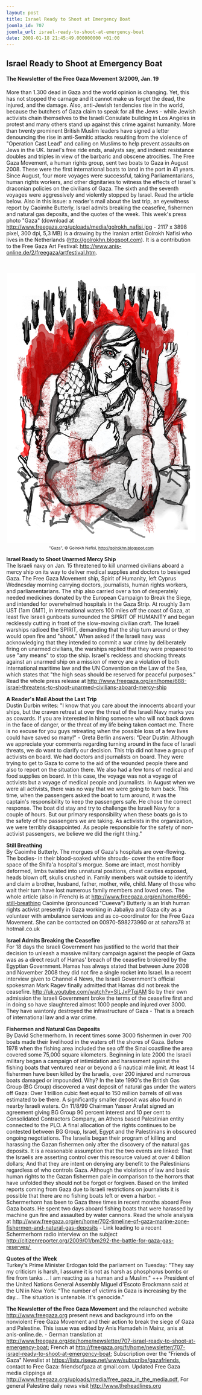 ```yaml
---
layout: post
title: Israel Ready to Shoot at Emergency Boat
joomla_id: 707
joomla_url: israel-ready-to-shoot-at-emergency-boat
date: 2009-01-18 21:45:49.000000000 +01:00
---
```

<h2>Israel Ready to Shoot at Emergency Boat</h2>
<h4>The Newsletter of the Free Gaza Movement 3/2009, Jan. 19</h4>
<p>More than 1.300 dead in Gaza and the world opinion is changing. Yet, this has not stopped the carnage and it cannot make us forget the dead, the injured, and the damage. Also, anti-Jewish tendencies rise in the world, because the butchers of Gaza claim to speak for all the Jews - while Jewish activists chain themselves to the Israeli Consulate building in Los Angeles in protest and many others stand up against this crime against humanity. More than twenty prominent British Muslim leaders have signed a letter denouncing the rise in anti-Semitic attacks resulting from the violence of "Operation Cast Lead" and calling on Muslims to help prevent assaults on Jews in the UK. Israel's free ride ends, analysts say, and indeed: resistance doubles and triples in view of the barbaric and obscene atrocities. The Free Gaza Movement, a human rights group, sent two boats to Gaza in August 2008. These were the first international boats to land in the port in 41 years. Since August, four more voyages were successful, taking Parliamentarians, human rights workers, and other dignitaries to witness the effects of Israel's draconian policies on the civilians of Gaza. The sixth and the seventh voyages were aggressively and violently stopped by Israel. Read the article below. Also in this issue: a reader's mail about the last trip, an eyewitness report by Caoimhe Butterly, Israel admits breaking the ceasefire, fishermen and natural gas deposits, and the quotes of the week. This week's press photo "Gaza" (download at <a target="_blank" href="http://www.freegaza.org/uploads/media/golrokh_nafisi.jpg">http://www.freegaza.org/uploads/media/golrokh_nafisi.jpg</a> - 2117 x 3898 pixel, 300 dpi, 5,3 MB) is a drawing by the Iranian artist Golrokh Nafisi who lives in the Netherlands (<a target="_blank" href="http://golrokhn.blogspot.com">http://golrokhn.blogspot.com</a>). It is a contribution to the Free Gaza Art Festival: <a target="_blank" href="http://www.anis-online.de/2/freegaza/artfestival.htm">http://www.anis-online.de/2/freegaza/artfestival.htm</a>.</p>
<p> </p>
<p style="text-align: center;"><img width="500" src="images/stories/news09/03_2009_small.jpg" alt="03_2009_small" height="717" /><br /><span style="font-size: 8pt;">"Gaza", © Golrokh Nafisi, </span><a target="_blank" href="http://golrokhn.blogspot.com "><span style="font-size: 8pt;">http://golrokhn.blogspot.com </span></a></p>
<p style="text-align: left;"><strong>Israel Ready to Shoot Unarmed Mercy Ship</strong><br />The Israeli navy on Jan. 15 threatened to kill unarmed civilians aboard a mercy ship on its way to deliver medical supplies and doctors to besieged Gaza. The Free Gaza Movement ship, Spirit of Humanity, left Cyprus Wednesday morning carrying doctors, journalists, human rights workers, and parliamentarians. The ship also carried over a ton of desperately needed medicines donated by the European Campaign to Break the Siege, and intended for overwhelmed hospitals in the Gaza Strip. At roughly 3am UST (1am GMT), in international waters 100 miles off the coast of Gaza, at least five Israeli gunboats surrounded the SPIRIT OF HUMANITY and began recklessly cutting in front of the slow-moving civilian craft. The Israeli warships radioed the SPIRIT, demanding that the ship turn around or they would open fire and "shoot." When asked if the Israeli navy was acknowledging that they intended to commit a war crime by deliberately firing on unarmed civilians, the warships replied that they were prepared to use "any means" to stop the ship. Israel's reckless and shocking threats against an unarmed ship on a mission of mercy are a violation of both international maritime law and the UN Convention on the Law of the Sea, which states that "the high seas should be reserved for peaceful purposes." Read the whole press release at <a target="_blank" href="http://www.freegaza.org/en/home/688-israel-threatens-to-shoot-unarmed-civilians-aboard-mercy-ship ">http://www.freegaza.org/en/home/688-israel-threatens-to-shoot-unarmed-civilians-aboard-mercy-ship </a></p>
<p><strong>A Reader's Mail About the Last Trip</strong><br />Dustin Durbin writes: "I know that you care about the innocents aboard your ships, but the craven retreat at over the threat of the Israeli Navy marks you as cowards. If you are interested in hiring someone who will not back down in the face of danger, or the threat of my life being taken contact me. There is no excuse for you guys retreating when the possible loss of a few lives could have saved so many!" - Greta Berlin answers: "Dear Dustin: Although we appreciate your comments regarding turning around in the face of Israeli threats, we do want to clarify our decision. This trip did not have a group of activists on board. We had doctors and journalists on board. They were trying to get to Gaza to come to the aid of the wounded people there and also to report on the situation there. We also had a few tons of medical and food supplies on board. In this case, the voyage was not a voyage of activists but a voyage of medical people and journalists. In August when we were all activists, there was no way that we were going to turn back. This time, when the passengers asked the boat to turn around, it was the captain's responsibility to keep the passengers safe. He chose the correct response. The boat did stay and try to challenge the Israeli Navy for a couple of hours. But our primary responsibility when these boats go is to the safety of the passengers we are taking. As activists in the organization, we were terribly disappointed. As people responsible for the safety of non-activist passengers, we believe we did the right thing."</p>
<p><strong>Still Breathing</strong><br />By Caoimhe Butterly. The morgues of Gaza's hospitals are over-flowing. The bodies- in their blood-soaked white shrouds- cover the entire floor space of the Shifa'a hospital's morgue. Some are intact, most horribly deformed, limbs twisted into unnatural positions, chest cavities exposed, heads blown off, skulls crushed in. Family members wait outside to identify and claim a brother, husband, father, mother, wife, child. Many of those who wait their turn have lost numerous family members and loved ones. The whole article (also in French) is at <a target="_blank" href="http://www.freegaza.org/en/home/696-still-breathing">http://www.freegaza.org/en/home/696-still-breathing</a> Caoimhe (pronounced "Cueeva") Butterly is an Irish human rights activist presently in Gaza working in Jabaliya and Gaza city as a volunteer with ambulance services and as co-coordinator for the Free Gaza Movement. She can be contacted on 00970-598273960 or at sahara78 at hotmail.co.uk</p>
<p><strong>Israel Admits Breaking the Ceasefire</strong><br />For 18 days the Israeli Government has justified to the world that their decision to unleash a massive military campaign against the people of Gaza was as a direct result of Hamas' breach of the ceasefire brokered by the Egyptian Government. Hamas has always stated that between June 2008 and November 2008 they did not fire a single rocket into Israel. In a recent interview given to Channel 4 News, the Israeli Government's official spokesman Mark Ragev finally admitted that Hamas did not break the ceasefire. <a target="_blank" href="http://uk.youtube.com/watch?v=SILJxPTqjAM">http://uk.youtube.com/watch?v=SILJxPTqjAM</a> So by their own admission the Israeli Government broke the terms of the ceasefire first and in doing so have slaughtered almost 1000 people and injured over 3000. They have wantonly destroyed the infrastructure of Gaza - That is a breach of international law and a war crime.</p>
<p><strong>Fishermen and Natural Gas Deposits</strong><br />By David Schermerhorn. In recent times some 3000 fishermen in over 700 boats made their livelihood in the waters off the shores of Gaza. Before 1978 when the fishing area included the sea off the Sinai coastline the area covered some 75,000 square kilometers. Beginning in late 2000 the Israeli military began a campaign of intimidation and harassment against the fishing boats that ventured near or beyond a 6 nautical mile limit. At least 14 fishermen have been killed by the Israelis, over 200 injured and numerous boats damaged or impounded. Why? In the late 1990's the British Gas Group (BG Group) discovered a vast deposit of natural gas under the waters off Gaza: Over 1 trillion cubic feet equal to 150 million barrels of oil was estimated to be there. A significantly smaller deposit was also found in nearby Israeli waters. On 11/8/99 Chairman Yasser Arafat signed an agreement giving BG Group 90 percent interest and 10 per cent to Consolidated Contractors Company, an Athens based Palestinian entity connected to the PLO. A final allocation of the rights continues to be contested between BG Group, Israel, Egypt and the Palestinians in obscured ongoing negotiations. The Israelis began their program of killing and harassing the Gazan fishermen only after the discovery of the natural gas deposits. It is a reasonable assumption that the two events are linked: That the Israelis are asserting control over this resource valued at over 4 billion dollars; And that they are intent on denying any benefit to the Palestinians regardless of who controls Gaza. Although the violations of law and basic human rights to the Gazan fishermen pale in comparison to the horrors that have unfolded they should not be forgot or forgiven. Based on the limited reports coming from Gaza due to Israeli restrictions on journalists it is possible that there are no fishing boats left or even a harbor. - Schermerhorn has been to Gaza three times in recent months aboard Free Gaza boats. He spent two days aboard fishing boats that were harassed by machine gun fire and assaulted by water cannons. Read the whole analysis at <a href="http://www.freegaza.org/en/home/702-timeline-of-gaza-marine-zone-fishermen-and-natural-gas-deposits">http://www.freegaza.org/en/home/702-timeline-of-gaza-marine-zone-fishermen-and-natural-gas-deposits</a> - Link leading to a recent Schermerhorn radio interview on the subject <a target="_blank" href="http://citizenreporter.org/2009/01/bm292-the-battle-for-gaza-gas-reserves/  ">http://citizenreporter.org/2009/01/bm292-the-battle-for-gaza-gas-reserves/  </a></p>
<p><strong>Quotes of the Week</strong><br />Turkey's Prime Minister Erdogan told the parliament on Tuesday: "They say my criticism is harsh, I assume it is not as harsh as phosphorus bombs or fire from tanks ... I am reacting as a human and a Muslim." +++ President of the United Nations General Assembly Miguel d'Escoto Brockmann said at the UN in New York: "The number of victims in Gaza is increasing by the day... The situation is untenable. It's genocide."</p>
<p><strong>The Newsletter of the Free Gaza Movement</strong> and the relaunched website <a href="http://www.freegaza.org">http://www.freegaza.org</a> present news and background info on the nonviolent Free Gaza Movement and their action to break the siege of Gaza and Palestine. This issue was edited by Anis Hamadeh in Mainz, anis at anis-online.de. - German translation at <a href="http://www.freegaza.org/de/home/newsletter/707-israel-ready-to-shoot-at-emergency-boat">http://www.freegaza.org/de/home/newsletter/707-israel-ready-to-shoot-at-emergency-boat</a>; French at <a href="http://freegaza.org/fr/home/newsletter/707-israel-ready-to-shoot-at-emergency-boat">http://freegaza.org/fr/home/newsletter/707-israel-ready-to-shoot-at-emergency-boat</a>; Subscription over the "Friends of Gaza" Newslist at <a target="_blank" href="https://lists.riseup.net/www/subscribe/gazafriends">https://lists.riseup.net/www/subscribe/gazafriends</a>, contact to Free Gaza: friendsofgaza at gmail.com. Updated Free Gaza media clippings at <a target="_blank" href="http://www.freegaza.org/uploads/media/free_gaza_in_the_media.pdf.">http://www.freegaza.org/uploads/media/free_gaza_in_the_media.pdf.</a> For general Palestine daily news visit <a target="_blank" href="http://www.theheadlines.org">http://www.theheadlines.org</a></p>
<p> </p>
